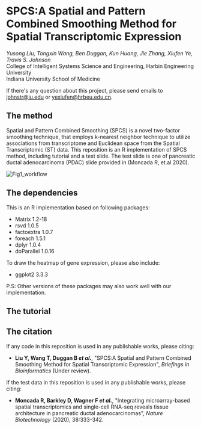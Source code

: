 # SPCS:A Spatial and Pattern Combined Smoothing Method for Spatial Transcriptomic Expression
_Yusong Liu, Tongxin Wang, Ben Duggan, Kun Huang, Jie Zhang, Xiufen Ye, Travis S. Johnson_  
College of Intelligent Systems Science and Engineering, Harbin Engineering University  
Indiana University School of Medicine

If there's any question about this project, please send emails to johnstr@iu.edu or yexiufen@hrbeu.edu.cn. 

## The method
Spatial and Pattern Combined Smoothing (SPCS) is a novel two-factor smoothing technique, that employs k-nearest neighbor technique to utilize associations from transcriptome and Euclidean space from the Spatial Transcriptomic (ST) data. This reposition is an R implementation of SPCS method, including tutorial and a test slide. The test slide is one of pancreatic ductal adenocarcinoma (PDAC) slide provided in (Moncada R, et.al 2020).


![Fig1_workflow](https://user-images.githubusercontent.com/5370174/139784072-faf1b830-e515-4506-83fd-5cac357e7b6d.png)

## The dependencies
This is an R implementation based on following packages:

- Matrix 1.2-18
- rsvd 1.0.5
- factoextra 1.0.7
- foreach 1.5.1
- dplyr 1.0.4
- doParallel 1.0.16

To draw the heatmap of gene expression, please also include:

- ggplot2 3.3.3

P.S: Other versions of these packages may also work well with our implementation.

## The tutorial

## The citation
If any code in this reposition is used in any publishable works, please citing:
  - **Liu Y, Wang T, Duggan B _et al._**, "SPCS:A Spatial and Pattern Combined Smoothing Method for Spatial Transcriptomic Expression", _Briefings in Bioinformatics_ (Under review).
      
If the test data in this reposition is used in any publishable works, please citing:
  - **Moncada R, Barkley D, Wagner F _et al._**, "Integrating microarray-based spatial transcriptomics and single-cell RNA-seq reveals tissue architecture in pancreatic ductal adenocarcinomas", _Nature Biotechnology_ (2020), 38:333-342.

